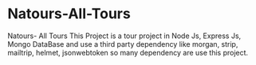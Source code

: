 # Natours-All-Tours 
Natours- All Tours This Project is  a  tour project in Node Js, Express Js, Mongo DataBase and use a third party dependency like morgan, strip, mailtrip, helmet, jsonwebtoken so many dependency are use this project. 
